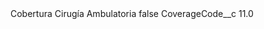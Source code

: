 <?xml version="1.0" encoding="UTF-8"?>
<CustomMetadata xmlns="http://soap.sforce.com/2006/04/metadata" xmlns:xsi="http://www.w3.org/2001/XMLSchema-instance" xmlns:xsd="http://www.w3.org/2001/XMLSchema">
    <label>Cobertura Cirugía Ambulatoria</label>
    <protected>false</protected>
    <values>
        <field>CoverageCode__c</field>
        <value xsi:type="xsd:double">11.0</value>
    </values>
</CustomMetadata>
